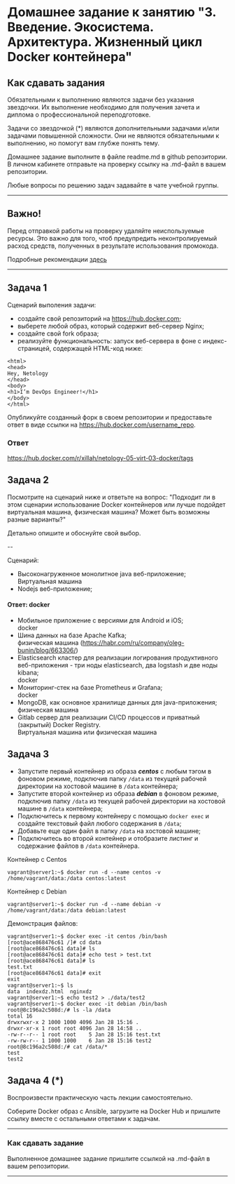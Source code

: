 
# Домашнее задание к занятию "3. Введение. Экосистема. Архитектура. Жизненный цикл Docker контейнера"

## Как сдавать задания

Обязательными к выполнению являются задачи без указания звездочки. Их выполнение необходимо для получения зачета и диплома о профессиональной переподготовке.

Задачи со звездочкой (*) являются дополнительными задачами и/или задачами повышенной сложности. Они не являются обязательными к выполнению, но помогут вам глубже понять тему.

Домашнее задание выполните в файле readme.md в github репозитории. В личном кабинете отправьте на проверку ссылку на .md-файл в вашем репозитории.

Любые вопросы по решению задач задавайте в чате учебной группы.

---


## Важно!

Перед отправкой работы на проверку удаляйте неиспользуемые ресурсы.
Это важно для того, чтоб предупредить неконтролируемый расход средств, полученных в результате использования промокода.

Подробные рекомендации [здесь](https://github.com/netology-code/virt-homeworks/blob/virt-11/r/README.md)

---

## Задача 1

Сценарий выполения задачи:

- создайте свой репозиторий на https://hub.docker.com;
- выберете любой образ, который содержит веб-сервер Nginx;
- создайте свой fork образа;
- реализуйте функциональность:
запуск веб-сервера в фоне с индекс-страницей, содержащей HTML-код ниже:
```
<html>
<head>
Hey, Netology
</head>
<body>
<h1>I’m DevOps Engineer!</h1>
</body>
</html>
```
Опубликуйте созданный форк в своем репозитории и предоставьте ответ в виде ссылки на https://hub.docker.com/username_repo.

### Ответ
https://hub.docker.com/r/xillah/netology-05-virt-03-docker/tags

## Задача 2

Посмотрите на сценарий ниже и ответьте на вопрос:
"Подходит ли в этом сценарии использование Docker контейнеров или лучше подойдет виртуальная машина, физическая машина? Может быть возможны разные варианты?"

Детально опишите и обоснуйте свой выбор.

--

Сценарий:

- Высоконагруженное монолитное java веб-приложение; </br>
Виртуальная машина
- Nodejs веб-приложение; </br>
#### Ответ: docker

- Мобильное приложение c версиями для Android и iOS; </br>
docker
- Шина данных на базе Apache Kafka; </br>
физическая машина (https://habr.com/ru/company/oleg-bunin/blog/663306/) </br>
- Elasticsearch кластер для реализации логирования продуктивного веб-приложения - три ноды elasticsearch, два logstash и две ноды kibana; </br>
docker
- Мониторинг-стек на базе Prometheus и Grafana; </br>
docker
- MongoDB, как основное хранилище данных для java-приложения; </br>
физическая машина
- Gitlab сервер для реализации CI/CD процессов и приватный (закрытый) Docker Registry. </br>
Виртуальная машина или физическая машина

## Задача 3

- Запустите первый контейнер из образа ***centos*** c любым тэгом в фоновом режиме, подключив папку ```/data``` из текущей рабочей директории на хостовой машине в ```/data``` контейнера;
- Запустите второй контейнер из образа ***debian*** в фоновом режиме, подключив папку ```/data``` из текущей рабочей директории на хостовой машине в ```/data``` контейнера;
- Подключитесь к первому контейнеру с помощью ```docker exec``` и создайте текстовый файл любого содержания в ```/data```;
- Добавьте еще один файл в папку ```/data``` на хостовой машине;
- Подключитесь во второй контейнер и отобразите листинг и содержание файлов в ```/data``` контейнера.

Контейнер с Centos
```
vagrant@server1:~$ docker run -d --name centos -v  /home/vagrant/data:/data centos:latest
```
Контейнер с Debian
```
vagrant@server1:~$ docker run -d --name debian -v  /home/vagrant/data:/data debian:latest
```
Демонстрация файлов:
```
vagrant@server1:~$ docker exec -it centos /bin/bash
[root@ace868476c61 /]# cd data
[root@ace868476c61 data]# ls
[root@ace868476c61 data]# echo test > test.txt
[root@ace868476c61 data]# ls
test.txt
[root@ace868476c61 data]# exit
exit
vagrant@server1:~$ ls
data  indexdz.html  nginxdz
vagrant@server1:~$ echo test2 > ./data/test2
vagrant@server1:~$ docker exec -it debian /bin/bash
root@8c196a2c508d:/# ls -la /data
total 16
drwxrwxr-x 2 1000 1000 4096 Jan 28 15:16 .
drwxr-xr-x 1 root root 4096 Jan 28 14:58 ..
-rw-r--r-- 1 root root    5 Jan 28 15:16 test.txt
-rw-rw-r-- 1 1000 1000    6 Jan 28 15:16 test2
root@8c196a2c508d:/# cat /data/*
test
test2
```


## Задача 4 (*)

Воспроизвести практическую часть лекции самостоятельно.

Соберите Docker образ с Ansible, загрузите на Docker Hub и пришлите ссылку вместе с остальными ответами к задачам.


---

### Как cдавать задание

Выполненное домашнее задание пришлите ссылкой на .md-файл в вашем репозитории.

---
